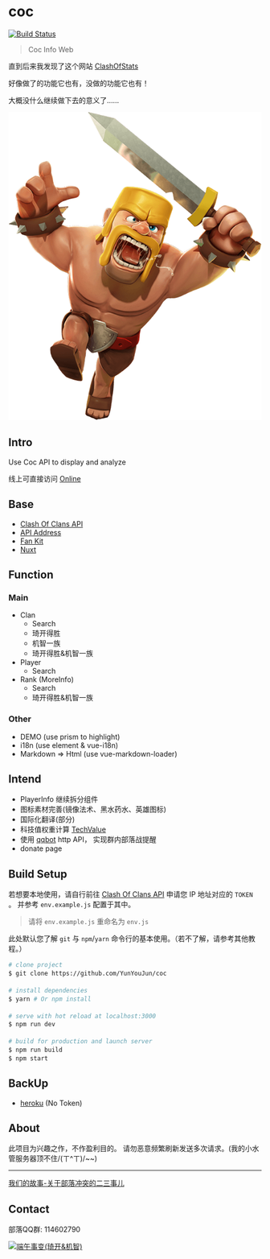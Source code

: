 # coc

[![Build Status](https://www.travis-ci.org/YunYouJun/coc.svg?branch=master)](https://www.travis-ci.org/YunYouJun/coc)

> Coc Info Web

直到后来我发现了这个网站 [ClashOfStats](https://www.clashofstats.com/cn)

好像做了的功能它也有，没做的功能它也有！

大概没什么继续做下去的意义了……

![野蛮人](https://raw.githubusercontent.com/YunYouJun/coc/master/assets/img/Clash_Barbarian.png)

## Intro

Use Coc API to display and analyze

线上可直接访问 [Online](https://coc.yunyoujun.cn)

## Base

- [Clash Of Clans API](https://developer.clashofclans.com)
- [API Address](https://api.clashofclans.com/v1/)
- [Fan Kit](https://forum.supercell.com/showthread.php/1548105-Updated-Fan-Kit-now-available%21)
- [Nuxt](https://nuxtjs.org)

## Function

### Main

- Clan
  - Search
  - 琦开得胜
  - 机智一族
  - 琦开得胜&机智一族
- Player
  - Search
- Rank (MoreInfo)
  - Search
  - 琦开得胜&机智一族

### Other

- DEMO (use prism to highlight)
- i18n (use element & vue-i18n)
- Markdown => Html (use vue-markdown-loader)

## Intend

- PlayerInfo 继续拆分组件
- 图标素材完善(镜像法术、黑水药水、英雄图标)
- 国际化翻译(部分)
- 科技值权重计算  [TechValue](docs/TechValue.md)
- 使用 [qqbot](https://github.com/pandolia/qqbot) http API， 实现群内部落战提醒
- donate page

## Build Setup

若想要本地使用，请自行前往 [Clash Of Clans API](https://developer.clashofclans.com) 申请您 IP 地址对应的 `TOKEN` 。
并参考 `env.example.js` 配置于其中。

> 请将 `env.example.js` 重命名为 `env.js`

此处默认您了解 `git` 与 `npm`/`yarn` 命令行的基本使用。（若不了解，请参考其他教程。）

``` bash
# clone project
$ git clone https://github.com/YunYouJun/coc

# install dependencies
$ yarn # Or npm install

# serve with hot reload at localhost:3000
$ npm run dev

# build for production and launch server
$ npm run build
$ npm start
```

## BackUp

- [heroku](https://coc-api.herokuapp.com) (No Token)

## About

此项目为兴趣之作，不作盈利目的。
请勿恶意频繁刷新发送多次请求。(我的小水管服务器顶不住/(ㄒ^ㄒ)/~~)

---

[我们的故事-关于部落冲突的二三事儿](https://yunyoujun.cn/categories/%E4%BA%91%E6%B8%B8%E7%9A%84%E5%B0%8F%E5%9B%9E%E5%BF%86/%E5%85%B3%E4%BA%8E%E9%83%A8%E8%90%BD%E5%86%B2%E7%AA%81%E7%9A%84%E4%BA%8C%E4%B8%89%E4%BA%8B%E5%84%BF/)

## Contact

部落QQ群: 114602790

[![端午事变(琦开&机智)](https://pub.idqqimg.com/wpa/images/group.png)](https://shang.qq.com/wpa/qunwpa?idkey=fba9c91094a3496cdf24c58c712628e5338a72f8240550f518e1cd4158b27563)